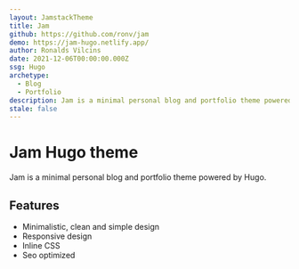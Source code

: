 ```yaml
---
layout: JamstackTheme
title: Jam
github: https://github.com/ronv/jam
demo: https://jam-hugo.netlify.app/
author: Ronalds Vilcins
date: 2021-12-06T00:00:00.000Z
ssg: Hugo
archetype:
  - Blog
  - Portfolio
description: Jam is a minimal personal blog and portfolio theme powered by Hugo.
stale: false
---
```


# Jam Hugo theme

Jam is a minimal personal blog and portfolio theme powered by Hugo.

## Features

- Minimalistic, clean and simple design
- Responsive design
- Inline CSS
- Seo optimized
